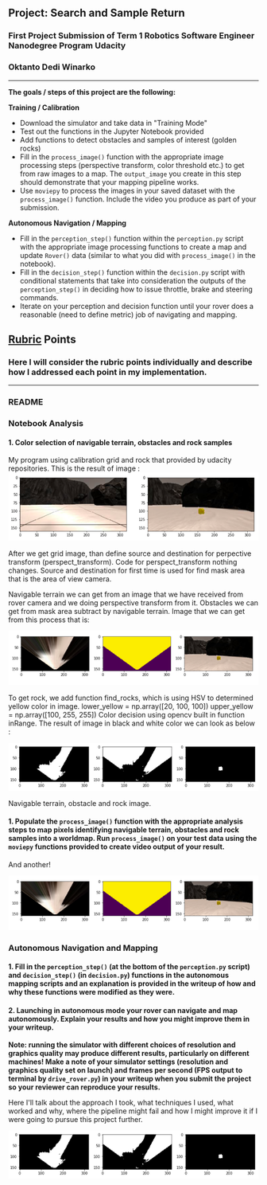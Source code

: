 ## Project: Search and Sample Return
### First Project Submission of Term 1 Robotics Software Engineer Nanodegree Program Udacity 
### Oktanto Dedi Winarko

---


**The goals / steps of this project are the following:**  

**Training / Calibration**  

* Download the simulator and take data in "Training Mode"
* Test out the functions in the Jupyter Notebook provided
* Add functions to detect obstacles and samples of interest (golden rocks)
* Fill in the `process_image()` function with the appropriate image processing steps (perspective transform, color threshold etc.) to get from raw images to a map.  The `output_image` you create in this step should demonstrate that your mapping pipeline works.
* Use `moviepy` to process the images in your saved dataset with the `process_image()` function.  Include the video you produce as part of your submission.

**Autonomous Navigation / Mapping**

* Fill in the `perception_step()` function within the `perception.py` script with the appropriate image processing functions to create a map and update `Rover()` data (similar to what you did with `process_image()` in the notebook). 
* Fill in the `decision_step()` function within the `decision.py` script with conditional statements that take into consideration the outputs of the `perception_step()` in deciding how to issue throttle, brake and steering commands. 
* Iterate on your perception and decision function until your rover does a reasonable (need to define metric) job of navigating and mapping.  

[//]: # (Image References)

[image1]: ./output/Image1.png
[image2]: ./output/Image2.png
[image3]: ./output/Image3.png
[image4]: ./output/Image2.png
[image5]: ./output/Image2.png
[image6]: ./output/Image2.png
[image7]: ./output/Image2.png

## [Rubric](https://review.udacity.com/#!/rubrics/916/view) Points
### Here I will consider the rubric points individually and describe how I addressed each point in my implementation.  

---
### README

### Notebook Analysis
#### 1. Color selection of navigable terrain, obstacles and rock samples
My program using calibration grid and rock that provided by udacity repositories. This is the result of image :
![example of grid image, and example of a rock image][image1]

After we get grid image, than define source and destination for perpective transform (perspect_transform). Code for perspect_transform nothing changes. Source and destination for first time is used for find mask area that is the area of view camera.

Navigable terrain we can get from an image that we have received from rover camera and we doing perspective transform from it. Obstacles we can get from mask area subtract by navigable terrain. Image that we can get from this process that is:

![image terrain, image mask, and image rock][image2]

To get rock, we add function find_rocks, which is using HSV to determined yellow color in image.
	lower_yellow = np.array([20, 100, 100])
    	upper_yellow = np.array([100, 255, 255])
Color decision using opencv built in function inRange. The result of image in black and white color we can look as below :

![bw image terrain, image mask, and image rock][image3]

Navigable terrain, obstacle and rock image.

#### 1. Populate the `process_image()` function with the appropriate analysis steps to map pixels identifying navigable terrain, obstacles and rock samples into a worldmap.  Run `process_image()` on your test data using the `moviepy` functions provided to create video output of your result. 
And another! 

![alt text][image2]
### Autonomous Navigation and Mapping

#### 1. Fill in the `perception_step()` (at the bottom of the `perception.py` script) and `decision_step()` (in `decision.py`) functions in the autonomous mapping scripts and an explanation is provided in the writeup of how and why these functions were modified as they were.


#### 2. Launching in autonomous mode your rover can navigate and map autonomously.  Explain your results and how you might improve them in your writeup.  

**Note: running the simulator with different choices of resolution and graphics quality may produce different results, particularly on different machines!  Make a note of your simulator settings (resolution and graphics quality set on launch) and frames per second (FPS output to terminal by `drive_rover.py`) in your writeup when you submit the project so your reviewer can reproduce your results.**

Here I'll talk about the approach I took, what techniques I used, what worked and why, where the pipeline might fail and how I might improve it if I were going to pursue this project further.  



![alt text][image3]


